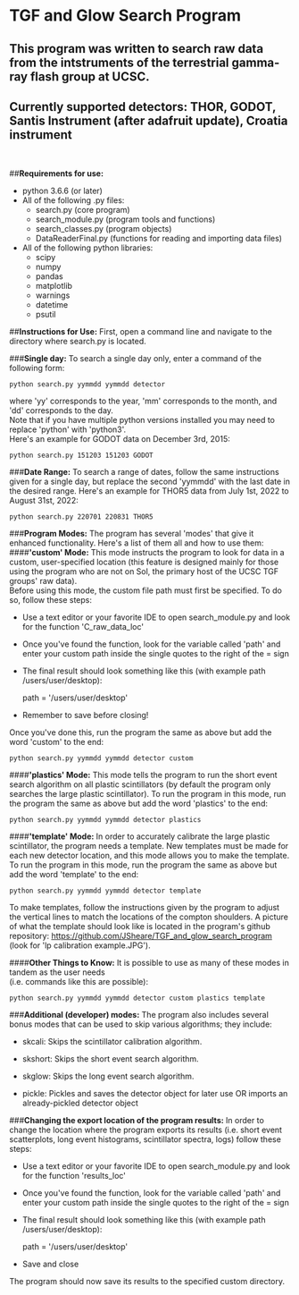 # TGF and Glow Search Program
## This program was written to search raw data from the intstruments of the terrestrial gamma-ray flash group at UCSC.
## Currently supported detectors: THOR, GODOT, Santis Instrument (after adafruit update), Croatia instrument
<br/>

##**Requirements for use:**
- python 3.6.6 (or later)
- All of the following .py files:
  - search.py (core program)
  - search_module.py (program tools and functions)
  - search_classes.py (program objects)
  - DataReaderFinal.py (functions for reading and importing data files)
- All of the following python libraries:
  - scipy
  - numpy
  - pandas
  - matplotlib
  - warnings
  - datetime
  - psutil

##**Instructions for Use:**
First, open a command line and navigate to the directory where search.py is located.

###**Single day:**
To search a single day only, enter a command of the following form:

    python search.py yymmdd yymmdd detector

where 'yy' corresponds to the year, 'mm' corresponds to the month, and 'dd' corresponds to the day.
<br/>
Note that if you have multiple python versions installed you may need to replace 'python' with 'python3'.
<br/>
Here's an example for GODOT data on December 3rd, 2015:

    python search.py 151203 151203 GODOT

###**Date Range:**
To search a range of dates, follow the same instructions given for a single day, but replace the second 'yymmdd' 
with the last date in the desired range.
Here's an example for THOR5 data from July 1st, 2022 to August 31st, 2022:

    python search.py 220701 220831 THOR5

###**Program Modes:**
The program has several 'modes' that give it enhanced functionality. Here's a list of them all and how to use them:
<br/>
####**'custom' Mode:**
This mode instructs the program to look for data in a custom, user-specified location (this feature is designed mainly 
for those using the program who are not on Sol, the primary host of the UCSC TGF groups' raw data).
<br/>
Before using this mode, the custom file path must first be specified. To do so, follow these steps:
- Use a text editor or your favorite IDE to open search_module.py and look for the function 'C_raw_data_loc'
- Once you've found the function, look for the variable called 'path' and enter your custom path inside the single 
  quotes to the right of the = sign
- The final result should look something like this (with example path /users/user/desktop):

    path = '/users/user/desktop'
- Remember to save before closing!

Once you've done this, run the program the same as above but add the word 'custom' to the end:

    python search.py yymmdd yymmdd detector custom

####**'plastics' Mode:**
This mode tells the program to run the short event search algorithm on all plastic scintillators 
(by default the program only searches the large plastic scintillator).
To run the program in this mode, run the program the same as above but add the word 'plastics' to the end:

    python search.py yymmdd yymmdd detector plastics

####**'template' Mode:**
In order to accurately calibrate the large plastic scintillator, the program needs a template. New templates must be made
for each new detector location, and this mode allows you to make the template.
<br/>
To run the program in this mode, run the program the same as above but add the word 'template' to the end:

    python search.py yymmdd yymmdd detector template

To make templates, follow the instructions given by the program to adjust the vertical lines to match the locations of
the compton shoulders. A picture of what the template should look like is located in the program's github repository:
https://github.com/JSheare/TGF_and_glow_search_program (look for 'lp calibration example.JPG').

####**Other Things to Know:**
It is possible to use as many of these modes in tandem as the user needs 
<br/>
(i.e. commands like this are possible):

    python search.py yymmdd yymmdd detector custom plastics template

###**Additional (developer) modes:**
The program also includes several bonus modes that can be used to skip various algorithms; 
they include:
- skcali: Skips the scintillator calibration algorithm.


- skshort: Skips the short event search algorithm.


- skglow: Skips the long event search algorithm.


- pickle: Pickles and saves the detector object for later use OR imports an 
  already-pickled detector object

###**Changing the export location of the program results:**
In order to change the location where the program exports its results 
(i.e. short event scatterplots, long event histograms, scintillator spectra, logs)
follow these steps:
- Use a text editor or your favorite IDE to open search_module.py and look for the function 'results_loc'
- Once you've found the function, look for the variable called 'path' and enter your custom path inside the single 
  quotes to the right of the = sign
- The final result should look something like this (with example path /users/user/desktop):

    path = '/users/user/desktop'
- Save and close

The program should now save its results to the specified custom directory.
